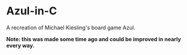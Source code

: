 # Azul-in-C
A recreation of Michael Kiesling's board game Azul.

**Note: this was made some time ago and could be improved in nearly every way.**

